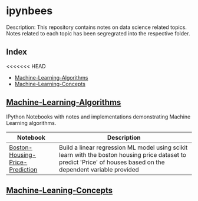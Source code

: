 # ipynbees

Description:  This repository contains notes on data science related topics. Notes related to each topic has been segregrated into the respective folder.

## Index

<<<<<<< HEAD
* [Machine-Learning-Algorithms](#Machine-Learning-Algorithms)
* [Machine-Learning-Concepts](#Machine-Learning-Concepts)

## [Machine-Learning-Algorithms](https://github.com/abhiatgith/ipynbees/tree/master/Machine%20Learning%20Algorithms)

IPython Notebooks with notes and implementations demonstrating Machine Learning algorithms.

| Notebook | Description |
|--------------------------------------------------------------------------------------------------------------|-------------------------------------------------------------------------------------------------------------------------------------------------------------------|
| [Boston-Housing-Price-Prediction](https://github.com/abhiatgith/ipynbees/blob/master/Machine%20Learning%20Algorithms/Boston_Housing_Price_Prediction_Linear_Regression_Basic_model.ipynb) | Build a linear regression ML model using scikit learn with the boston housing price dataset to predict 'Price' of houses based on the dependent variable provided |

## [Machine-Leaning-Concepts](https://github.com/abhiatgith/ipynbees/tree/master/Machine%20Leaning%20Concepts)
